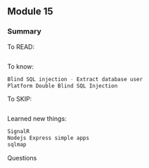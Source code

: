## Module 15

### Summary
To READ:
```bash

```

To know:
```bash
Blind SQL injection - Extract database user
Platform Double Blind SQL Injection

```

To SKIP:
```bash
```

Learned new things:
```bash
SignalR
Nodejs Express simple apps
sqlmap
```

Questions
```bash

```
